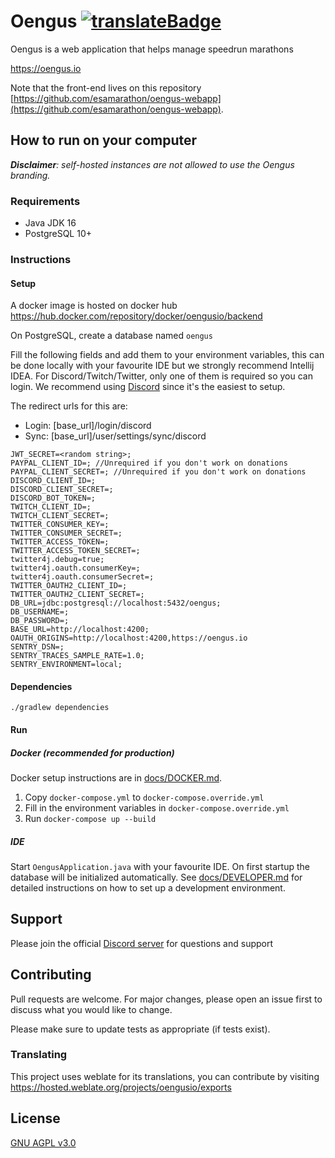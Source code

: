 # Oengus  [![translateBadge]][translateUrl]

Oengus is a web application that helps manage speedrun marathons

https://oengus.io

Note that the front-end lives on this repository [https://github.com/esamarathon/oengus-webapp](https://github.com/esamarathon/oengus-webapp).

## How to run on your computer

_**Disclaimer**: self-hosted instances are not allowed to use the Oengus branding._

### Requirements

- Java JDK 16
- PostgreSQL 10+

### Instructions

#### Setup

A docker image is hosted on docker hub https://hub.docker.com/repository/docker/oengusio/backend

On PostgreSQL, create a database named `oengus`

Fill the following fields and add them to your environment variables, this can be done locally with your favourite IDE but we strongly recommend Intellij IDEA. For Discord/Twitch/Twitter, only one of them is required so you can login. We recommend using [Discord](https://github.com/SinisterRectus/Discordia/wiki/Setting-up-a-Discord-application) since it's the easiest to setup.

The redirect urls for this are:
- Login: \[base_url]/login/discord
- Sync: \[base_url]/user/settings/sync/discord

```
JWT_SECRET=<random string>;
PAYPAL_CLIENT_ID=; //Unrequired if you don't work on donations
PAYPAL_CLIENT_SECRET=; //Unrequired if you don't work on donations
DISCORD_CLIENT_ID=;
DISCORD_CLIENT_SECRET=;
DISCORD_BOT_TOKEN=;
TWITCH_CLIENT_ID=;
TWITCH_CLIENT_SECRET=;
TWITTER_CONSUMER_KEY=;
TWITTER_CONSUMER_SECRET=;
TWITTER_ACCESS_TOKEN=;
TWITTER_ACCESS_TOKEN_SECRET=;
twitter4j.debug=true;
twitter4j.oauth.consumerKey=;
twitter4j.oauth.consumerSecret=;
TWITTER_OAUTH2_CLIENT_ID=;
TWITTER_OAUTH2_CLIENT_SECRET=;
DB_URL=jdbc:postgresql://localhost:5432/oengus;
DB_USERNAME=;
DB_PASSWORD=;
BASE_URL=http://localhost:4200;
OAUTH_ORIGINS=http://localhost:4200,https://oengus.io
SENTRY_DSN=;
SENTRY_TRACES_SAMPLE_RATE=1.0;
SENTRY_ENVIRONMENT=local;
```

#### Dependencies

```shell script
./gradlew dependencies
```

#### Run

##### Docker (recommended for production)

Docker setup instructions are in [docs/DOCKER.md](./docs/DOCKER.md).

1. Copy `docker-compose.yml` to `docker-compose.override.yml`
2. Fill in the environment variables in `docker-compose.override.yml`
3. Run `docker-compose up --build`

##### IDE

Start `OengusApplication.java` with your favourite IDE. On first startup the database will be initialized automatically.
See [docs/DEVELOPER.md](./docs/DEVELOPER.md) for detailed instructions on how to set up a development environment.

## Support

Please join the official [Discord server](https://discord.gg/ZZFS8YT) for questions and support

## Contributing
Pull requests are welcome. For major changes, please open an issue first to discuss what you would like to change.

Please make sure to update tests as appropriate (if tests exist).

### Translating
This project uses weblate for its translations, you can contribute by visiting https://hosted.weblate.org/projects/oengusio/exports

## License
[GNU AGPL v3.0](https://choosealicense.com/licenses/agpl-3.0/)


[translateBadge]: https://hosted.weblate.org/widgets/oengusio/-/exports/svg-badge.svg
[translateUrl]: https://hosted.weblate.org/engage/oengusio/
